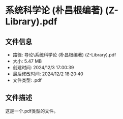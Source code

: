 ﻿# 系统科学论 (朴昌根编著) (Z-Library).pdf

## 文件信息
- 路径: 导论\系统科学论 (朴昌根编著) (Z-Library).pdf
- 大小: 5.47 MB
- 创建时间: 2024/12/3 17:00:39
- 最后修改时间: 2024/12/2 18:20:40
- 文件类型: .pdf

## 文件描述
这是一个.pdf类型的文件。

